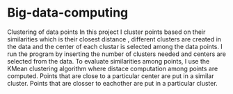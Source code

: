 # Big-data-computing
Clustering of data points
In this project I cluster points based on their similarities which is their closest distance , different clusters are created in the data and the center of each clustar is selected among the data points.
I run the program by inserting the number of clusters needed and centers are selected from the data.
To evaluate similarities among points, I use the KMean clustering algorithm where distace computation among points are computed.  Points that are close to a particular center are put in a similar cluster.
Points that are closser to eachother are put in a particular cluster.
